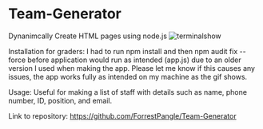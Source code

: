 # Team-Generator
 Dynanimcally Create HTML pages using node.js
![terminalshow](https://github.com/ForrestPangle/Team-Generator/blob/master/gifUnder25mb.gif?raw=true)

Installation for graders: I had to run npm install and then npm audit fix --force before application would run as intended (app.js) due to an older version I used when making the app. Please let me know if this causes any issues, the app works fully as intended on my machine as the gif shows.

Usage: Useful for making a list of staff with details such as name, phone number, ID, position, and email. 

Link to repository: https://github.com/ForrestPangle/Team-Generator
